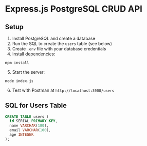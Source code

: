 # Express.js PostgreSQL CRUD API

## Setup

1. Install PostgreSQL and create a database
2. Run the SQL to create the `users` table (see below)
3. Create `.env` file with your database credentials
4. Install dependencies:

```bash
npm install
```

5. Start the server:

```bash
node index.js
```

6. Test with Postman at `http://localhost:3000/users`

## SQL for Users Table

```sql
CREATE TABLE users (
  id SERIAL PRIMARY KEY,
  name VARCHAR(100),
  email VARCHAR(100),
  age INTEGER
);
```
